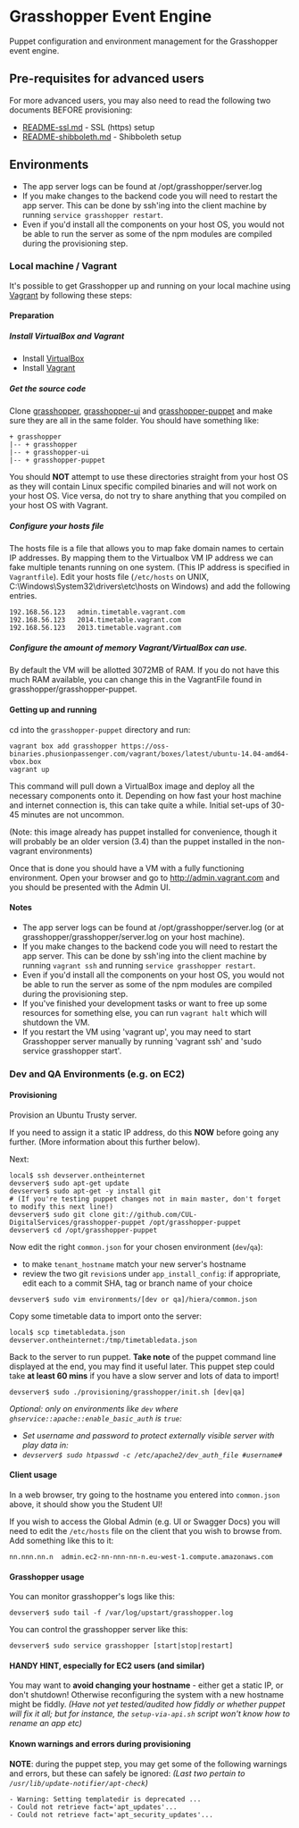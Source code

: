 # Grasshopper Event Engine

Puppet configuration and environment management for the Grasshopper event engine.

## Pre-requisites for advanced users

For more advanced users, you may also need to read the following two documents
BEFORE provisioning:

* [README-ssl.md](README-ssl.md) - SSL (https) setup
* [README-shibboleth.md](README-shibboleth.md) - Shibboleth setup

## Environments

 * The app server logs can be found at /opt/grasshopper/server.log
 * If you make changes to the backend code you will need to restart the app server.
   This can be done by ssh'ing into the client machine by running `service grasshopper restart`.
 * Even if you'd install all the components on your host OS, you would not be
   able to run the server as some of the npm modules are compiled during the
   provisioning step.

### Local machine / Vagrant

It's possible to get Grasshopper up and running on your local machine using
[Vagrant](http://www.vagrantup.com) by following these steps:

#### Preparation

##### Install VirtualBox and Vagrant

* Install [VirtualBox](https://www.virtualbox.org/wiki/Downloads)
* Install [Vagrant](http://downloads.vagrantup.com)

##### Get the source code

Clone [grasshopper](https://github.com/CUL-DigitalServices/grasshopper),
[grasshopper-ui](https://github.com/CUL-DigitalServices/grasshopper-ui) and
[grasshopper-puppet](https://github.com/CUL-DigitalServices/grasshopper-puppet)
and make sure they are all in the same folder. You should have something like:

```
+ grasshopper
|-- + grasshopper
|-- + grasshopper-ui
|-- + grasshopper-puppet
```

You should **NOT** attempt to use these directories straight from your host OS
as they will contain Linux specific compiled binaries and will not work on your
host OS.
Vice versa, do not try to share anything that you compiled on your host OS with
Vagrant.

##### Configure your hosts file

The hosts file is a file that allows you to map fake domain names to certain IP
addresses. By mapping them to the Virtualbox VM IP address we can fake multiple
tenants running on one system. (This IP address is specified in `Vagrantfile`).
Edit your hosts file (`/etc/hosts` on UNIX,
C:\Windows\System32\drivers\etc\hosts on Windows) and add the following entries.

```
192.168.56.123   admin.timetable.vagrant.com
192.168.56.123   2014.timetable.vagrant.com
192.168.56.123   2013.timetable.vagrant.com
```

##### Configure the amount of memory Vagrant/VirtualBox can use.

By default the VM will be allotted 3072MB of RAM. If you do not have this much
RAM available, you can change this in the VagrantFile found in
grasshopper/grasshopper-puppet.

#### Getting up and running

cd into the `grasshopper-puppet` directory and run:

```
vagrant box add grasshopper https://oss-binaries.phusionpassenger.com/vagrant/boxes/latest/ubuntu-14.04-amd64-vbox.box
vagrant up
```

This command will pull down a VirtualBox image and deploy all the necessary
components onto it. Depending on how fast your host machine and internet
connection is, this can take quite a while. Initial set-ups of 30-45 minutes
are not uncommon.

(Note: this image already has puppet installed for convenience, though it will
probably be an older version (3.4) than the puppet installed in the non-vagrant
environments)

Once that is done you should have a VM with a fully functioning environment.
Open your browser and go to http://admin.vagrant.com and you should be presented
with the Admin UI.

#### Notes

 * The app server logs can be found at /opt/grasshopper/server.log (or at
   grasshopper/grasshopper/server.log on your host machine).
 * If you make changes to the backend code you will need to restart the app server.
   This can be done by ssh'ing into the client machine by running `vagrant ssh`
   and running `service grasshopper restart`.
 * Even if you'd install all the components on your host OS, you would not be
   able to run the server as some of the npm modules are compiled during the
   provisioning step.
 * If you've finished your development tasks or want to free up some resources
   for something else, you can run `vagrant halt` which will shutdown the VM.
 * If you restart the VM using 'vagrant up', you may need to start Grasshopper
   server manually by running 'vagrant ssh' and 'sudo service grasshopper start'.


### Dev and QA Environments (e.g. on EC2)

#### Provisioning

Provision an Ubuntu Trusty server.

If you need to assign it a static IP address, do this **NOW** before going
any further. (More information about this further below).

Next:
```
local$ ssh devserver.ontheinternet
devserver$ sudo apt-get update
devserver$ sudo apt-get -y install git
# (If you're testing puppet changes not in main master, don't forget to modify this next line!)
devserver$ sudo git clone git://github.com/CUL-DigitalServices/grasshopper-puppet /opt/grasshopper-puppet
devserver$ cd /opt/grasshopper-puppet
```

Now edit the right `common.json` for your chosen environment (`dev`/`qa`):
* to make `tenant_hostname` match your new server's hostname
* review the two git `revision`s under `app_install_config`: if appropriate,
  edit each to a commit SHA, tag or branch name of your choice

`devserver$ sudo vim environments/[dev or qa]/hiera/common.json`

Copy some timetable data to import onto the server:

`local$ scp timetabledata.json devserver.ontheinternet:/tmp/timetabledata.json`

Back to the server to run puppet. **Take note** of the puppet command line
displayed at the end, you may find it useful later. This puppet step could take
**at least 60 mins** if you have a slow server and lots of data to import!

`devserver$ sudo ./provisioning/grasshopper/init.sh [dev|qa]`

*Optional: only on environments like `dev` where `ghservice::apache::enable_basic_auth` is `true`:*
* *Set username and password to protect externally visible server with play data in:*
* *`devserver$ sudo htpasswd -c /etc/apache2/dev_auth_file #username#`*

#### Client usage

In a web browser, try going to the hostname you entered into `common.json` above, 
it should show you the Student UI!

If you wish to access the Global Admin (e.g. UI or Swagger Docs) you will need
to edit the `/etc/hosts` file on the client that you wish to browse from. Add
something like this to it:

`nn.nnn.nn.n  admin.ec2-nn-nnn-nn-n.eu-west-1.compute.amazonaws.com`

#### Grasshopper usage

You can monitor grasshopper's logs like this:

`devserver$ sudo tail -f /var/log/upstart/grasshopper.log`

You can control the grasshopper server like this:

`devserver$ sudo service grasshopper [start|stop|restart]`

#### HANDY HINT, especially for EC2 users (and similar)

You may want to **avoid changing your hostname** - either get a static IP, or
don't shutdown! Otherwise reconfiguring the system with a new hostname might be
fiddly.
*(Have not yet tested/audited how fiddly or whether puppet will fix it all;
but for instance, the `setup-via-api.sh` script won't know how to rename an app etc)*

#### Known warnings and errors during provisioning

**NOTE**: during the puppet step, you may get some of the following warnings and
errors, but these can safely be ignored: *(Last two pertain to
`/usr/lib/update-notifier/apt-check`)*

```
- Warning: Setting templatedir is deprecated ...
- Could not retrieve fact='apt_updates'...
- Could not retrieve fact='apt_security_updates'...
```

